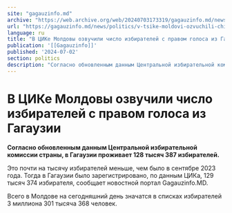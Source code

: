 ```yaml
---
site: "gagauzinfo.md"
archive: "https://web.archive.org/web/20240703173319/gagauzinfo.md/news/politics/v-tsike-moldovi-ozvuchili-chislo-izbiratelei-s-pravom-golosa-iz-gagauzii"
url: "https://gagauzinfo.md/news/politics/v-tsike-moldovi-ozvuchili-chislo-izbiratelei-s-pravom-golosa-iz-gagauzii"
language: ru
title: "В ЦИКе Молдовы озвучили число избирателей с правом голоса из Гагаузии"
publication: '[[Gagauzinfo]]'
published: '2024-07-02'
section: politics
description: "Согласно обновленным данным Центральной избирательной комиссии страны, в Гагаузии проживает 128 тысяч 387 избирателей."
---
```


# В ЦИКе Молдовы озвучили число избирателей с правом голоса из Гагаузии

**Согласно обновленным данным Центральной избирательной комиссии страны, в Гагаузии проживает 128 тысяч 387 избирателей.**

Это почти на тысячу избирателей меньше, чем было в сентябре 2023 года. Тогда в Гагаузии было зарегистрировано, по данным ЦИКа, 129 тысяч 374 избирателя, сообщает новостной портал Gagauzinfo.MD.

Всего в Молдове на сегодняшний день значатся в списках избирателей 3 миллиона 301 тысяча 368 человек.